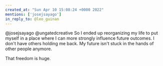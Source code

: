 ```yaml
---
created_at: "Sun Apr 10 15:08:24 +0000 2022"
mentions: ['josejsayago']
in_reply_to: @leo_guinan
---
```


@josejsayago @ungatedcreative So I ended up reorganizing my life to put myself in a place where I can more strongly influence future outcomes. I don't have others holding me back. My future isn't stuck in the hands of other people anymore.

That freedom is huge.